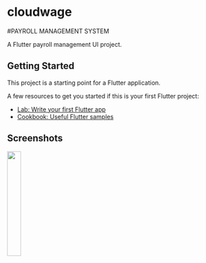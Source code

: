 # cloudwage

#PAYROLL MANAGEMENT SYSTEM 

A Flutter  payroll management UI project.

## Getting Started

This project is a starting point for a Flutter application.

A few resources to get you started if this is your first Flutter project:

- [Lab: Write your first Flutter app](https://flutter.dev/docs/get-started/codelab)
- [Cookbook: Useful Flutter samples](https://flutter.dev/docs/cookbook)


## Screenshots

<img src='https://github.com/byron94odhimbo/cloudwage/screenshot/' align='left' width='25%'>

